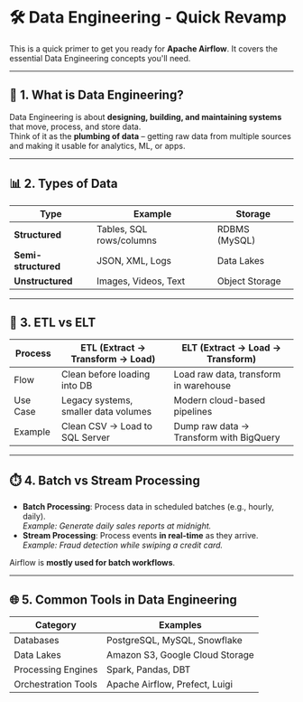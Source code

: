 # 🛠️ Data Engineering - Quick Revamp

This is a quick primer to get you ready for **Apache Airflow**. It covers the essential Data Engineering concepts you'll need.

---

## 📌 1. What is Data Engineering?
Data Engineering is about **designing, building, and maintaining systems** that move, process, and store data.  
Think of it as the **plumbing of data** – getting raw data from multiple sources and making it usable for analytics, ML, or apps.

---

## 📊 2. Types of Data
| Type             | Example                          | Storage         |
|------------------|---------------------------------|----------------|
| **Structured**   | Tables, SQL rows/columns        | RDBMS (MySQL)  |
| **Semi-structured** | JSON, XML, Logs             | Data Lakes     |
| **Unstructured** | Images, Videos, Text            | Object Storage |

---

## 🔄 3. ETL vs ELT

| Process | ETL (Extract → Transform → Load)            | ELT (Extract → Load → Transform)          |
|---------|--------------------------------------------|------------------------------------------|
| Flow    | Clean before loading into DB                | Load raw data, transform in warehouse    |
| Use Case| Legacy systems, smaller data volumes       | Modern cloud-based pipelines             |
| Example | Clean CSV → Load to SQL Server             | Dump raw data → Transform with BigQuery  |

---

## ⏱️ 4. Batch vs Stream Processing
- **Batch Processing**: Process data in scheduled batches (e.g., hourly, daily).  
  _Example: Generate daily sales reports at midnight._
- **Stream Processing**: Process events **in real-time** as they arrive.  
  _Example: Fraud detection while swiping a credit card._

Airflow is **mostly used for batch workflows**.

---

## 🌐 5. Common Tools in Data Engineering
| Category             | Examples                       |
|----------------------|--------------------------------|
| Databases            | PostgreSQL, MySQL, Snowflake   |
| Data Lakes           | Amazon S3, Google Cloud Storage|
| Processing Engines   | Spark, Pandas, DBT             |
| Orchestration Tools  | Apache Airflow, Prefect, Luigi |
